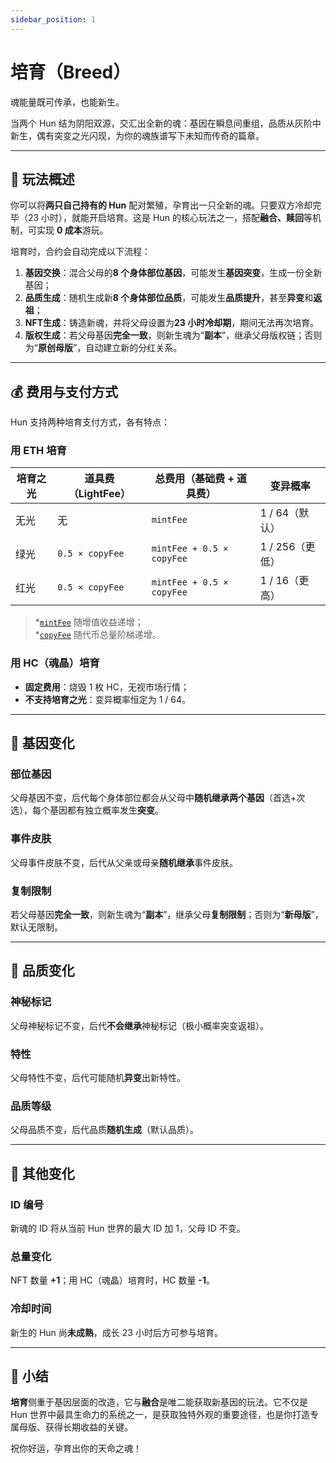 ```yaml
---
sidebar_position: 1
---
```


# 培育（Breed）

魂能量既可传承，也能新生。

当两个 Hun 结为阴阳双源，交汇出全新的魂：基因在瞬息间重组，品质从灰阶中新生，偶有突变之光闪现，为你的魂族谱写下未知而传奇的篇章。

---

## 🐣 玩法概述

你可以将**两只自己持有的 Hun** 配对繁殖，孕育出一只全新的魂。只要双方冷却完毕（23 小时），就能开启培育。这是 Hun 的核心玩法之一，搭配**融合、赎回**等机制，可实现 **0 成本**游玩。

培育时，合约会自动完成以下流程：

1. **基因交换**：混合父母的**8 个身体部位基因**，可能发生**基因突变**，生成一份全新基因；
2. **品质生成**：随机生成新**8 个身体部位品质**，可能发生**品质提升**，甚至**异变**和**返祖**；
3. **NFT生成**：铸造新魂，并将父母设置为**23 小时冷却期**，期间无法再次培育。
4. **版权生成**：若父母基因**完全一致**，则新生魂为“**副本**”，继承父母版权链；否则为“**原创母版**”，自动建立新的分红关系。

---

## 💰 费用与支付方式

Hun 支持两种培育支付方式，各有特点：

### 用 ETH 培育

  | 培育之光 | 道具费（LightFee）  | 总费用（基础费 + 道具费）    | 变异概率        |
  |---------|--------------------|-----------------------------|----------------|
  | 无光    | 无                  | `mintFee`                  | 1 / 64（默认）  |
  | 绿光    | `0.5 × copyFee`     | `mintFee + 0.5 × copyFee`  | 1 / 256（更低） |
  | 红光    | `0.5 × copyFee`     | `mintFee + 0.5 × copyFee`  | 1 / 16（更高）  |

> \*[`mintFee`](/docs/白皮书/经济模型#mintfee-动态机制) 随增值收益递增；  
> \*[`copyFee`](/docs/白皮书/经济模型#copyfee-阶梯机制) 随代币总量阶梯递增。

### 用 HC（魂晶）培育

- **固定费用**：烧毁 1 枚 HC，无视市场行情；
- **不支持培育之光**：变异概率恒定为 1 / 64。

---

## 🧬 基因变化

### 部位基因

父母基因不变，后代每个身体部位都会从父母中**随机继承两个基因**（首选+次选），每个基因都有独立概率发生**突变**。

### 事件皮肤

父母事件皮肤不变，后代从父亲或母亲**随机继承**事件皮肤。

### 复制限制

若父母基因**完全一致**，则新生魂为“**副本**”，继承父母**复制限制**；否则为“**新母版**”，默认无限制。

---

## 🌈 品质变化

### 神秘标记

父母神秘标记不变，后代**不会继承**神秘标记（极小概率突变返祖）。

### 特性

父母特性不变，后代可能随机**异变**出新特性。

### 品质等级

父母品质不变，后代品质**随机生成**（默认品质）。

---

## 🔢 其他变化

### ID 编号

新魂的 ID 将从当前 Hun 世界的最大 ID 加 1，父母 ID 不变。

### 总量变化

NFT 数量 **+1**；用 HC（魂晶）培育时，HC 数量 **-1**。

### 冷却时间

新生的 Hun 尚**未成熟**，成长 23 小时后方可参与培育。

---

## 🧠 小结

**培育**侧重于基因层面的改造，它与**融合**是唯二能获取新基因的玩法。它不仅是 Hun 世界中最具生命力的系统之一，是获取独特外观的重要途径，也是你打造专属母版、获得长期收益的关键。

祝你好运，孕育出你的天命之魂！

